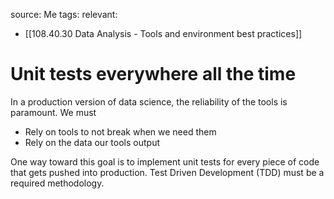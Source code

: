 source: Me
tags: 
relevant: 
- [[108.40.30 Data Analysis - Tools and environment best practices]]

# Unit tests everywhere all the time

In a production version of data science, the reliability of the tools is paramount. We must 
- Rely on tools to not break when we need them
- Rely on the data our tools output

One way toward this goal is to implement unit tests for every piece of code that gets pushed into production. Test Driven Development (TDD) must be a required methodology.
